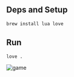 ## Deps and Setup

```bash
brew install lua love
```

## Run

```bash
love .
```

![game](game.gif)

